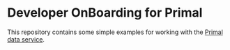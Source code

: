 Developer OnBoarding for Primal
===============================

This repository contains some simple examples for working with the
[Primal data service](http://about.primal.com/developers/).
